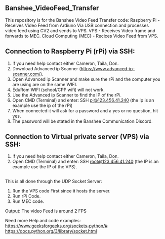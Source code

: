 ## Banshee_VideoFeed_Transfer
This repository is for the Banshee Video Feed Transfer code:
Raspberry Pi - Receives Video Feed from Ardiuno Via USB connection and processes video feed using CV2 and sends to VPS.
VPS - Receives Video frame and forwards to MEC.
Cloud Computing (MEC) - Recices Video Feed from VPS.


## Connection to Raspberry Pi (rPi) via SSH:
1.  If you need help contact either Cameron, Taila, Don.
2.  Download Advanced ip Scanner (https://www.advanced-ip-scanner.com/).
3.  Open Advanced ip Scanner and make sure the rPi and the computer you are using are on the same WIFI.
4.  EduRom WIFI (school/CPP wifi) will not work.
5.  Use the Advanced ip Scanner to find the IP of the rPi.
6.  Open CMD (Terminal) and enter: SSH pi@123.456.41.240 (the Ip is an example use the ip of the rPi)
7.  When connected it will ask for a password and a yes or no question, hit yes.
8.  The password will be stated in the Banshee Communication Discord.
##
##


## Connection to Virtual private server (VPS) via SSH:
1.  If you need help contact either Cameron, Taila, Don.
2.  Open CMD (Terminal) and enter: SSH root@123.456.41.240 (the IP is an example use the IP of the VPS).
##
##



This is all done through the UDP Socket Server:
1.  Run the VPS code First since it hosts  the server.
2.  Run rPi Code.
3.  Run MEC code. 

Output:
  The video Feed is around 2 FPS

Need more Help and code examples:
https://www.geeksforgeeks.org/sockets-python/#
https://docs.python.org/3/library/socket.html
